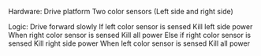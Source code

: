 Hardware:
Drive platform
Two color sensors (Left side and right side)

Logic:
Drive forward slowly
If left color sensor is sensed
Kill left side power
When right color sensor is sensed
Kill all power
Else if right color sensor is sensed
Kill right side power
When left color sensor is sensed
Kill all power
